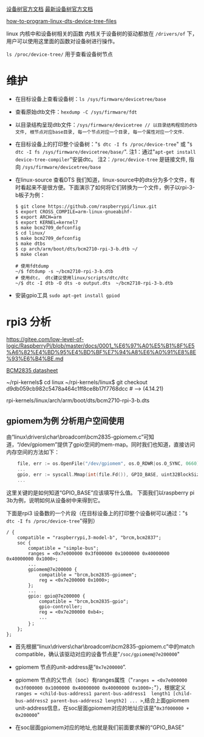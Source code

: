 
[设备树官方文档](http://devicetree.org/Device_Tree_Usage) [最新设备树官方文档](https://www.devicetree.org/specifications/)

[how-to-program-linux-dts-device-tree-files](https://stackoverflow.com/questions/17488320/how-to-program-linux-dts-device-tree-files)

linux 内核中和设备树相关的函数 内核关于设备树的驱动都放在 `/drivers/of` 下，用户可以使用这里面的函数对设备树进行操作。

`ls /proc/device-tree/` 用于查看设备树节点


# 维护

- 在目标设备上查看设备树：`ls /sys/firmware/devicetree/base`

- 查看原始dtb文件：`hexdump -C /sys/firmware/fdt`

- 以目录结构呈现dtb文件：`/sys/firmware/devicetree // 以目录结构程现的dtb文件, 根节点对应base目录, 每一个节点对应一个目录, 每一个属性对应一个文件`.
  

- 在目标设备上的打印整个设备树："`$ dtc -I fs /proc/device-tree`" 或 "`$ dtc -I fs /sys/firmware/devicetree/base/`". 注1：通过"`apt-get install device-tree-compiler`"安装dtc。 注2：`/proc/device-tree` 是链接文件, 指向 `/sys/firmware/devicetree/base`

- 在linux-source 查看DTS
    我们知道，linux-source中的dts分为多个文件，有时看起来不是很方便。下面演示了如何将它们转换为一个文件，例子以rpi-3-b板子为例：

    ```shell
    $ git clone https://github.com/raspberrypi/linux.git
    $ export CROSS_COMPILE=arm-linux-gnueabihf-
    $ export ARCH=arm
    $ export KERNEL=kernel7
    $ make bcm2709_defconfig
    $ cd linux/
    $ make bcm2709_defconfig
    $ make dtbs
    $ cp arch/arm/boot/dts/bcm2710-rpi-3-b.dtb ~/
    $ make clean

    # 使用fdtdump
    ~/$ fdtdump -s ~/bcm2710-rpi-3-b.dtb 
    # 使用dtc， dtc建议使用linux/scripts/dtc/dtc
    ~/$ dtc -I dtb -O dts -o output.dts  ~/bcm2710-rpi-3-b.dtb 
    ```
- 安装gpio工具  `sudo apt-get install gpiod`


# rpi3 分析

https://gitee.com/low-level-of-logic/RaspberryPi/blob/master/docs/0001_%E6%97%A0%E5%B1%8F%E5%A6%82%E4%BD%95%E4%BD%BF%E7%94%A8%E6%A0%91%E8%8E%93%E6%B4%BE.md

[BCM2835 datasheet](https://www.alldatasheet.com/datasheet-pdf/pdf/502533/BOARDCOM/BCM2835.html)

~/rpi-kernels$ cd linux
~/rpi-kernels/linux$ git checkout d9db059cb982c5478a464c1ff8ce8b17f7768dcc # --> (4.14.21)

rpi-kernels/linux/arch/arm/boot/dts/bcm2710-rpi-3-b.dts

## gpiomem为例 分析用户空间使用

由“linux\drivers\char\broadcom\bcm2835-gpiomem.c”可知道，“/dev/gpiomem”提供了gpio空间的mem-map。同时我们也知道，直接访问内存空间的方法如下：
```go
	file, err := os.OpenFile("/dev/gpiomem", os.O_RDWR|os.O_SYNC, 0660) //|os.O_CLOEXEC
	...
	gpio, err := syscall.Mmap(int(file.Fd()), GPIO_BASE, uint32BlockSize,
	...
```
这里关键的是如何知道“GPIO_BASE”应该填写什么值。 下面我们以raspberry pi 3b为例，说明如何从设备树中来得到它。

下面是rpi3 设备数的一个片段（在目标设备上的打印整个设备树可以通过："`$ dtc -I fs /proc/device-tree`"得到）
```text
/ {
	compatible = "raspberrypi,3-model-b", "brcm,bcm2837";
	soc {
		compatible = "simple-bus";
		ranges = <0x7e000000 0x3f000000 0x1000000 0x40000000 0x40000000 0x1000>;
        ...
		gpiomem@7e200000 {
			compatible = "brcm,bcm2835-gpiomem";
			reg = <0x7e200000 0x1000>;
		};
        ...
		gpio: gpio@7e200000 {
			compatible = "brcm,bcm2835-gpio";
			gpio-controller;
			reg = <0x7e200000 0xb4>;
            ...
        }；
    };
};
```

- 首先根据“linux\drivers\char\broadcom\bcm2835-gpiomem.c”中的match compatible，确认该驱动对应的设备节点是"`/soc/gpiomem@7e200000`"
- gpiomem 节点的unit-address是“`0x7e200000`”. 
- gpiomem 节点的父节点（soc）有ranges属性（"`ranges = <0x7e000000 0x3f000000 0x1000000 0x40000000 0x40000000 0x1000>;`"），根据定义`ranges = <child-bus-address1 parent-bus-address1  length1 [child-bus-address2 parent-bus-address2 length2] ... >`,结合上面gpiomem unit-address信息，在soc层面gpiomem对应的地址应该是"`0x3f000000 + 0x200000`"

- 在soc层面gpiomem对应的地址,也就是我们前面要求解的“GPIO_BASE”

